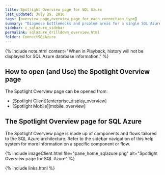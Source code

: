 ```yaml
---
title: Spotlight Overview page for SQL Azure
last_updated: July 29, 2016
tags: [overview_page,overview_page_for_each_connection_type]
summary: "Diagnose bottlenecks and problem areas for a single SQL Azure connection."
sidebar: c_sqlazure_sidebar
permalink: sqlazure_drilldown_overview.html
folder: ConnectSQLAzure
---
```


{% include note.html content="When in Playback, history will not be displayed for SQL Azure database information." %}

## How to open (and Use) the Spotlight Overview page
The Spotlight Overview page can be opened from:
* [Spotlight Client][enterprise_display_overview]
* [Spotlight Mobile][mobile_overview]

## The Spotlight Overview page for SQL Azure
The Spotlight Overview page is made up of components and flows tailored to the SQL Azure architecture. Refer to the sidebar navigation of this help system for more information on a specific component or flow.

{% include imageClient.html file="pane_home_sqlazure.png" alt="Spotlight Overview page for SQL Azure" %}


{% include links.html %}
